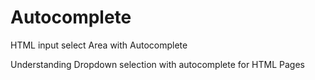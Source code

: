 # Autocomplete
HTML input select Area with Autocomplete

Understanding Dropdown selection with autocomplete for HTML Pages
